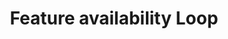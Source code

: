 ---
layout: loop
title: Feature availability Loop
description: Feature availability loop lists feature availabilities.
sidebar: loop
lang: en
subnav: loop_feature_availability
uses_global_argument: true
returns_global_outputs: { countable : true, timestampable : true, versionable : false }
type: feature_availability
arguments :
    - {name: "id", description: "A single or a list of feature availability ids.", example: "id=\"2\", id=\"1,4,7\""}
    - {name: "feature", description: "A single or a list of feature ids.", example: "id=\"2\", id=\"1,4,7\""}
    - {name: "exclude", description: "A single or a list of feature availability ids to exclude.", example: "exclude=\"456,123\""}
    - {name: "lang", description: "A lang id", example: "lang=\"1\""}
    - {
            name: "order", description: "A list of values", example: "order=\"alpha_reverse\"", default: "manual",
            expected_values: [
                {name: "alpha",             description: "alphabetical order on title"},
                {name: "alpha_reverse",     description: "reverse alphabetical order on title"},
                {name: "manual",            description: ""},
                {name: "manual_reverse",    description: ""}
            ]
          }

outputs :
    - {name: "$ID", description: "the feature availability id"}
    - {name: "$TITLE", description: "the feature availability title"}
    - {name: "$CHAPO", description: "the feature availability chapo"}
    - {name: "$DESCRIPTION", description: "the feature availability description"}
    - {name: "$POSTSCRIPTUM", description: "the feature availability postscriptum"}
    - {name: "$POSITION", description: "the feature availability position"}
---